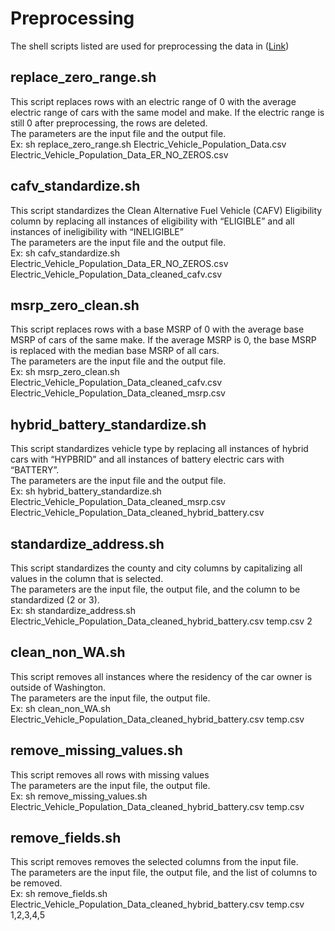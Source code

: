 # Preprocessing
The shell scripts listed are used for preprocessing the data in ([Link](https://data.wa.gov/Transportation/Electric-Vehicle-Population-Data/f6w7-q2d2/about_data))
## replace_zero_range.sh
This script replaces rows with an electric range of 0 with the average electric range of cars with the same model and make. If the electric range is still 0 after preprocessing, the rows are deleted. <br />
The parameters are the input file and the output file.<br />
Ex: sh replace_zero_range.sh Electric_Vehicle_Population_Data.csv Electric_Vehicle_Population_Data_ER_NO_ZEROS.csv
## cafv_standardize.sh
This script standardizes the Clean Alternative Fuel Vehicle (CAFV) Eligibility column by replacing all instances of eligibility with “ELIGIBLE” and all instances of ineligibility with “INELIGIBLE” <br />
The parameters are the input file and the output file.<br />
Ex: sh cafv_standardize.sh Electric_Vehicle_Population_Data_ER_NO_ZEROS.csv Electric_Vehicle_Population_Data_cleaned_cafv.csv
## msrp_zero_clean.sh
This script replaces rows with a base MSRP of 0 with the average base MSRP of cars of the same make. If the average MSRP is 0, the base MSRP is replaced with the median base MSRP of all cars. <br />
The parameters are the input file and the output file.<br />
Ex: sh msrp_zero_clean.sh Electric_Vehicle_Population_Data_cleaned_cafv.csv Electric_Vehicle_Population_Data_cleaned_msrp.csv
## hybrid_battery_standardize.sh
This script standardizes vehicle type by replacing all instances of hybrid cars with “HYPBRID” and all instances of battery electric cars with “BATTERY”. <br />
The parameters are the input file and the output file.<br />
Ex: sh hybrid_battery_standardize.sh Electric_Vehicle_Population_Data_cleaned_msrp.csv Electric_Vehicle_Population_Data_cleaned_hybrid_battery.csv
## standardize_address.sh
This script standardizes the county and city columns by capitalizing all values in the column that is selected. <br />
The parameters are the input file, the output file, and the column to be standardized (2 or 3).<br />
Ex: sh standardize_address.sh Electric_Vehicle_Population_Data_cleaned_hybrid_battery.csv temp.csv 2
## clean_non_WA.sh
This script removes all instances where the residency of the car owner is outside of Washington. <br />
The parameters are the input file, the output file.<br />
Ex: sh clean_non_WA.sh Electric_Vehicle_Population_Data_cleaned_hybrid_battery.csv temp.csv
## remove_missing_values.sh
This script removes all rows with missing values <br />
The parameters are the input file, the output file.<br />
Ex: sh remove_missing_values.sh Electric_Vehicle_Population_Data_cleaned_hybrid_battery.csv temp.csv
## remove_fields.sh
This script removes removes the selected columns from the input file. <br />
The parameters are the input file, the output file, and the list of columns to be removed.<br />
Ex: sh remove_fields.sh Electric_Vehicle_Population_Data_cleaned_hybrid_battery.csv temp.csv 1,2,3,4,5

